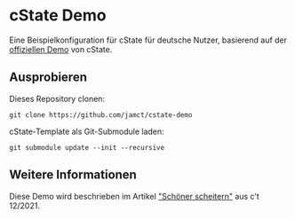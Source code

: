 # cState Demo

Eine Beispielkonfiguration für cState für deutsche Nutzer, basierend auf der [offiziellen Demo](https://github.com/cstate/cstate) von cState.

## Ausprobieren

Dieses Repository clonen:

```
git clone https://github.com/jamct/cstate-demo
```

cState-Template als Git-Submodule laden:

```
git submodule update --init --recursive
```

## Weitere Informationen

Diese Demo wird beschrieben im Artikel ["Schöner scheitern"](https://www.heise.de/select/ct/2021/12/2020913324684997531) aus c’t 12/2021.